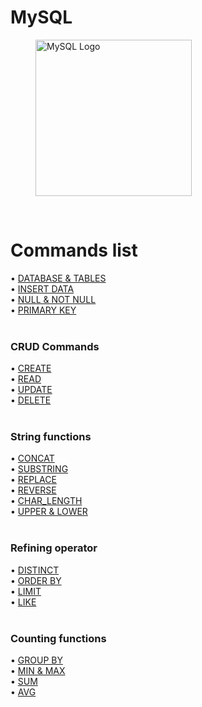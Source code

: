 # MySQL

<figure>
    <img src="https://labs.mysql.com/common/logos/mysql-logo.svg" alt="MySQL Logo" width="250">
</figure>

<br>

# Commands list

• [DATABASE & TABLES](https://github.com/moeyg/MySQL/blob/main/source/DATABASE_TABLES.md)
<br>
• [INSERT DATA](https://github.com/moeyg/MySQL/blob/main/source/INSERT_DATA.md)
<br>
• [NULL & NOT NULL](https://github.com/moeyg/MySQL/blob/main/source/NULL_NOT_NULL.md)
<br>
• [PRIMARY KEY](https://github.com/moeyg/MySQL/blob/main/source/PRIMARY_KEY.md)<br>
<br>

### CRUD Commands

• [CREATE](https://github.com/moeyg/MySQL/blob/main/source/CREATE.md)<br>
• [READ](https://github.com/moeyg/MySQL/blob/main/source/READ.md)<br>
• [UPDATE](https://github.com/moeyg/MySQL/blob/main/source/UPDATE.md)<br>
• [DELETE](https://github.com/moeyg/MySQL/blob/main/source/DELETE.md)<br>
<br>

### String functions <br>

• [CONCAT](https://github.com/moeyg/MySQL/blob/main/source/CONCAT.md) <br>
• [SUBSTRING](https://github.com/moeyg/MySQL/blob/main/source/SUBSTRING.md)<br>
• [REPLACE](https://github.com/moeyg/MySQL/blob/main/source/REPLACE.md)<br>
• [REVERSE](https://github.com/moeyg/MySQL/blob/main/source/REVERSE.md)<br>
• [CHAR_LENGTH](https://github.com/moeyg/MySQL/blob/main/source/CHAR_LENGTH.md)<br>
• [UPPER & LOWER](https://github.com/moeyg/MySQL/blob/main/source/UPPER_LOWER.md)<br>
<br>

### Refining operator <br>

• [DISTINCT](https://github.com/moeyg/MySQL/blob/main/source/DISTINCT.md) <br>
• [ORDER BY](https://github.com/moeyg/MySQL/blob/main/source/ORDER_BY.md) <br>
• [LIMIT](https://github.com/moeyg/MySQL/blob/main/source/LIMIT.md) <br>
• [LIKE](https://github.com/moeyg/MySQL/blob/main/source/LIKE.md)<br>
<br>

### Counting functions <br>

• [GROUP BY]()<br>
• [MIN & MAX]()<br>
• [SUM]()<br>
• [AVG]()<br>
